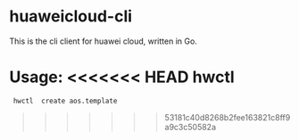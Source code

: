 # huaweicloud-cli

This is the cli client for huawei cloud, written in Go. 

Usage:
<<<<<<< HEAD
  hwctl <service> <action> 
=======
     hwctl  create aos.template

     
>>>>>>> 53181c40d8268b2fee163821c8ff9a9c3c50582a
